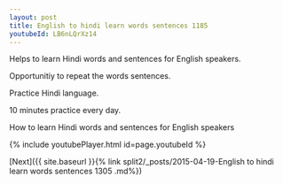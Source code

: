```yaml
---
layout: post
title: English to hindi learn words sentences 1185 
youtubeId: LB6nLQrXz14
---
```

 
 
Helps to learn Hindi words and sentences for English speakers.

Opportunitiy to repeat the words sentences. 

Practice Hindi language. 
 
10 minutes practice every day. 
 
How to learn Hindi words and sentences for English speakers 
 
{% include youtubePlayer.html id=page.youtubeId %}
 
 
[Next]({{ site.baseurl }}{% link  split2/_posts/2015-04-19-English to hindi learn words sentences 1305 .md%})
 
